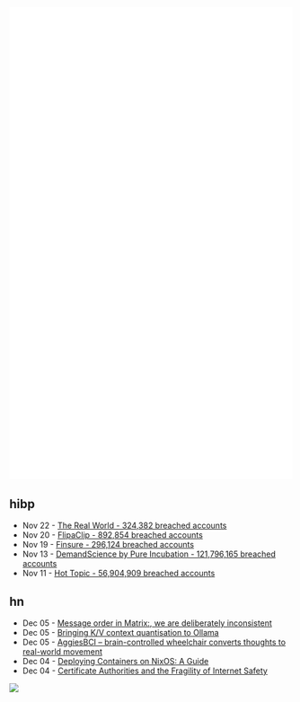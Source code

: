 ![Metrics](https://raw.githubusercontent.com/phixion/phixion/master/metrics.svg)

## hibp

<!--
for https://github.com/phixion/phixion/blob/main/.github/workflows/feeds.yml
-->
<!--START_SECTION:haveibeenpwnd-->
- Nov 22 - [The Real World - 324,382 breached accounts](https://haveibeenpwned.com/PwnedWebsites#TheRealWorld)
- Nov 20 - [FlipaClip - 892,854 breached accounts](https://haveibeenpwned.com/PwnedWebsites#FlipaClip)
- Nov 19 - [Finsure - 296,124 breached accounts](https://haveibeenpwned.com/PwnedWebsites#Finsure)
- Nov 13 - [DemandScience by Pure Incubation - 121,796,165 breached accounts](https://haveibeenpwned.com/PwnedWebsites#DemandScience)
- Nov 11 - [Hot Topic - 56,904,909 breached accounts](https://haveibeenpwned.com/PwnedWebsites#HotTopic)
<!--END_SECTION:haveibeenpwnd-->

## hn

<!--
for https://github.com/phixion/phixion/blob/main/.github/workflows/feeds.yml
-->
<!--START_SECTION:hn-->
- Dec 05 - [Message order in Matrix:, we are deliberately inconsistent](https://artificialworlds.net/blog/2024/12/04/message-order-in-matrix/)
- Dec 05 - [Bringing K/V context quantisation to Ollama](https://smcleod.net/2024/12/bringing-k/v-context-quantisation-to-ollama/)
- Dec 05 - [AggiesBCI – brain-controlled wheelchair converts thoughts to real-world movement](https://yusiali.com/projects/AggiesBCI/)
- Dec 04 - [Deploying Containers on NixOS: A Guide](https://bkiran.com/blog/deploying-containers-nixos)
- Dec 04 - [Certificate Authorities and the Fragility of Internet Safety](https://azeemba.com/posts/certificate-authorities-and-the-fragility-of-internet-safety.html)
<!--END_SECTION:hn-->

<!--
for https://yhype.me
-->
![](https://hit.yhype.me/github/profile?user_id=13013670)
